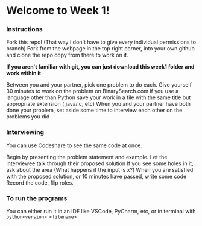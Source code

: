 # Welcome to Week 1!

### Instructions

Fork this repo! (That way I don't have to give every individual permissions to
branch) Fork from the webpage in the top right corner, into your own github and
clone the repo copy from there to work on it. 

**If you aren't familiar with git, you can just download this week1 folder and
work within it**

Between you and your partner, pick one problem to do each.
Give yourself 30 minutes to work on the problem on BinarySearch.com
if you use a language other than Python save your work in a file with the same title but appropriate extension (.java/.c, etc)
When you and your partner have both done your problem, set aside some time to interview each other on the problems you did

### Interviewing

You can use Codeshare to see the same code at once.

Begin by presenting the problem statement and example. 
Let the interviewee talk through their proposed solution
If you see some holes in it, ask about the area (What happens if the input is x?)
When you are satisfied with the proposed solution, or 10 minutes have passed, write some code
Record the code, flip roles. 

### To run the programs
You can either run it in an IDE like VSCode, PyCharm, etc, or in terminal with
`python<version> <filename>`
